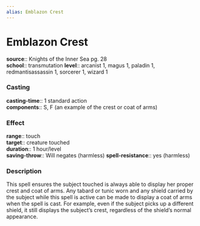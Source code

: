 ```yaml
---
alias: Emblazon Crest
---
```


# Emblazon Crest 

**source**:: Knights of the Inner Sea pg. 28  
**school**:: transmutation
**level**:: arcanist 1, magus 1, paladin 1, redmantisassassin 1, sorcerer 1, wizard 1

### Casting 

**casting-time**:: 1 standard action  
**components**:: S, F (an example of the crest or coat of arms)

### Effect 

**range**:: touch  
**target**:: creature touched  
**duration**:: 1 hour/level  
**saving-throw**:: Will negates (harmless)
**spell-resistance**:: yes (harmless)

### Description 

This spell ensures the subject touched is always able to display her proper crest and coat of arms. Any tabard or tunic worn and any shield carried by the subject while this spell is active can be made to display a coat of arms when the spell is cast. For example, even if the subject picks up a different shield, it still displays the subject’s crest, regardless of the shield’s normal appearance.

